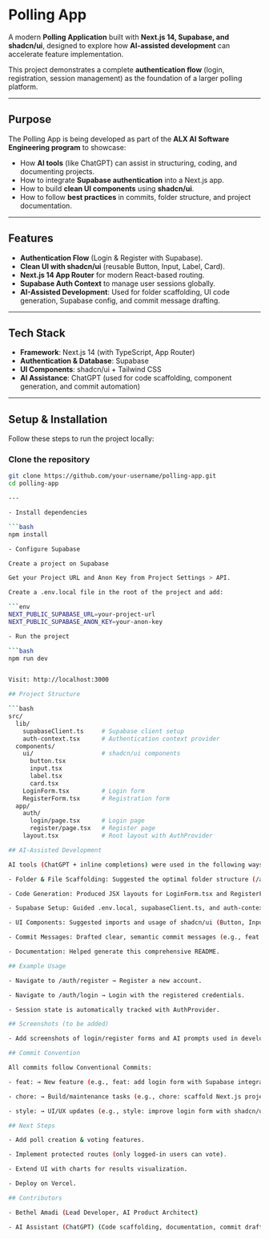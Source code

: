 # Polling App

A modern **Polling Application** built with **Next.js 14, Supabase, and shadcn/ui**, designed to explore how **AI-assisted development** can accelerate feature implementation.  

This project demonstrates a complete **authentication flow** (login, registration, session management) as the foundation of a larger polling platform.  

---

## Purpose

The Polling App is being developed as part of the **ALX AI Software Engineering program** to showcase:  

- How **AI tools** (like ChatGPT) can assist in structuring, coding, and documenting projects.  
- How to integrate **Supabase authentication** into a Next.js app.  
- How to build **clean UI components** using **shadcn/ui**.  
- How to follow **best practices** in commits, folder structure, and project documentation.  

---

## Features

- **Authentication Flow** (Login & Register with Supabase).  
- **Clean UI with shadcn/ui** (reusable Button, Input, Label, Card).  
- **Next.js 14 App Router** for modern React-based routing.  
- **Supabase Auth Context** to manage user sessions globally.  
- **AI-Assisted Development**: Used for folder scaffolding, UI code generation, Supabase config, and commit message drafting.  

---

## Tech Stack

- **Framework**: Next.js 14 (with TypeScript, App Router)  
- **Authentication & Database**: Supabase  
- **UI Components**: shadcn/ui + Tailwind CSS  
- **AI Assistance**: ChatGPT (used for code scaffolding, component generation, and commit automation)  

---

## Setup & Installation

Follow these steps to run the project locally:  

### Clone the repository

```bash
git clone https://github.com/your-username/polling-app.git
cd polling-app

---

- Install dependencies

```bash
npm install

- Configure Supabase

Create a project on Supabase

Get your Project URL and Anon Key from Project Settings > API.

Create a .env.local file in the root of the project and add:

```env
NEXT_PUBLIC_SUPABASE_URL=your-project-url
NEXT_PUBLIC_SUPABASE_ANON_KEY=your-anon-key

- Run the project

```bash
npm run dev


Visit: http://localhost:3000

## Project Structure

```bash
src/
  lib/
    supabaseClient.ts     # Supabase client setup
    auth-context.tsx      # Authentication context provider
  components/
    ui/                   # shadcn/ui components
      button.tsx
      input.tsx
      label.tsx
      card.tsx
    LoginForm.tsx         # Login form
    RegisterForm.tsx      # Registration form
  app/
    auth/
      login/page.tsx      # Login page
      register/page.tsx   # Register page
    layout.tsx            # Root layout with AuthProvider

## AI-Assisted Development

AI tools (ChatGPT + inline completions) were used in the following ways:

- Folder & File Scaffolding: Suggested the optimal folder structure (/auth/login, /auth/register, /components/...).

- Code Generation: Produced JSX layouts for LoginForm.tsx and RegisterForm.tsx with Supabase integration.

- Supabase Setup: Guided .env.local, supabaseClient.ts, and auth-context.tsx.

- UI Components: Suggested imports and usage of shadcn/ui (Button, Input, Label).

- Commit Messages: Drafted clear, semantic commit messages (e.g., feat: add Supabase client setup).

- Documentation: Helped generate this comprehensive README.

## Example Usage

- Navigate to /auth/register → Register a new account.

- Navigate to /auth/login → Login with the registered credentials.

- Session state is automatically tracked with AuthProvider.

## Screenshots (to be added)

- Add screenshots of login/register forms and AI prompts used in development.

## Commit Convention

All commits follow Conventional Commits:

- feat: → New feature (e.g., feat: add login form with Supabase integration).

- chore: → Build/maintenance tasks (e.g., chore: scaffold Next.js project).

- style: → UI/UX updates (e.g., style: improve login form with shadcn/ui).

## Next Steps

- Add poll creation & voting features.

- Implement protected routes (only logged-in users can vote).

- Extend UI with charts for results visualization.

- Deploy on Vercel.

## Contributors

- Bethel Amadi (Lead Developer, AI Product Architect)

- AI Assistant (ChatGPT) (Code scaffolding, documentation, commit drafting)
